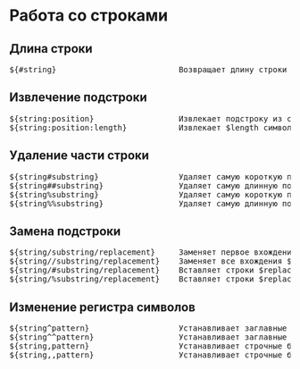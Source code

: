 # Работа со строками

## Длина строки
<pre>
${#string}                          Возвращает длину строки $string
</pre>

## Извлечение подстроки
<pre>
${string:position}                  Извлекает подстроку из строки $string, начиная с позиции $position
${string:position:length}           Извлекает $length символов из строки $string, начиная с позиции $position
</pre>

## Удаление части строки
<pre>
${string#substring}                 Удаляет самую короткую подстроку $substring в строке $string. Поиск ведется с начала строки
${string##substring}                Удаляет самую длинную подстроку $substring в строке $string. Поиск ведется с начала строки
${string%substring}                 Удаляет самую короткую подстроку $substring в строке $string. Поиск ведется с конца строки
${string%%substring}                Удаляет самую длинную подстроку $substring в строке $string. Поиск ведется с конца строки
</pre>

## Замена подстроки
<pre>
${string/substring/replacement}     Заменяет первое вхождение $substring строкой $replacement
${string//substring/replacement}    Заменяет все вхождения $substring строкой $replacement
${string/#substring/replacement}    Вставляет строки $replacement вместо $substring. Поиск ведется с начала строки $string
${string/%substring/replacement}    Вставляет строки $replacement вместо $substring. Поиск ведется с конца строки $string
</pre>

## Изменение регистра символов
<pre>
${string^pattern}                   Устанавливает заглавные буквы для первого(ых) совпадающих символов в параметре
${string^^pattern}                  Устанавливает заглавные буквы для всех совпадающих символов в параметре
${string,pattern}                   Устанавливает строчные буквы для первого(ых) совпадающих символов в параметре
${string,,pattern}                  Устанавливает строчные буквы для всех совпадающих символов в параметре
</pre>
